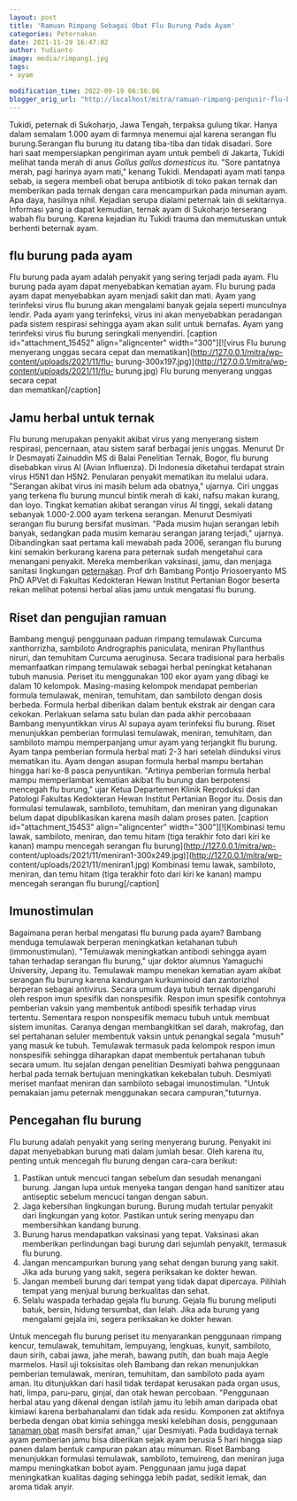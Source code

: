 ```yaml
---
layout: post
title: 'Ramuan Rimpang Sebagai Obat Flu Burung Pada Ayam'
categories: Peternakan
date: 2021-11-29 16:47:02
author: Yudianto
image: media/rimpang1.jpg
tags:
- ayam

modification_time: 2022-09-19 06:56:06
blogger_orig_url: "http://localhost/mitra/ramuan-rimpang-pengusir-flu-burung.html"
---
```


Tukidi, peternak di Sukoharjo, Jawa Tengah, terpaksa gulung tikar. Hanya dalam
semalam 1.000 ayam di farmnya menemui ajal karena serangan flu burung.Serangan
flu burung itu datang tiba-tiba dan tidak disadari. Sore hari saat
mempersiapkan pengiriman ayam untuk pembeli di Jakarta, Tukidi melihat tanda
merah di anus _Gollus gallus domesticus_ itu. "Sore pantatnya merah, pagi
harinya ayam mati," kenang Tukidi. Mendapati ayam mati tanpa sebab, ia segera
membeli obat berupa antibiotik di toko pakan ternak dan memberikan pada ternak
dengan cara mencampurkan pada minuman ayam. Apa daya, hasilnya nihil. Kejadian
serupa dialami peternak lain di sekitarnya. Informasi yang ia dapat kemudian,
ternak ayam di Sukoharjo terserang wabah flu burung. Karena kejadian itu
Tukidi trauma dan memutuskan untuk berhenti beternak ayam.

## flu burung pada ayam

Flu burung pada ayam adalah penyakit yang sering terjadi pada ayam. Flu burung
pada ayam dapat menyebabkan kematian ayam. Flu burung pada ayam dapat
menyebabkan ayam menjadi sakit dan mati. Ayam yang terinfeksi virus flu burung
akan mengalami banyak gejala seperti munculnya lendir. Pada ayam yang
terinfeksi, virus ini akan menyebabkan peradangan pada sistem respirasi
sehingga ayam akan sulit untuk bernafas. Ayam yang terinfeksi virus flu burung
seringkali menyendiri. [caption id="attachment_15452" align="aligncenter"
width="300"][![virus Flu burung menyerang unggas secara cepat dan
mematikan](http://127.0.0.1/mitra/wp-content/uploads/2021/11/flu-
burung-300x197.jpg)](http://127.0.0.1/mitra/wp-content/uploads/2021/11/flu-
burung.jpg) Flu burung menyerang unggas secara cepat  
dan mematikan[/caption]

## Jamu herbal untuk ternak

Flu burung merupakan penyakit akibat virus yang menyerang sistem respirasi,
pencernaan, atau sistem saraf berbagai jenis unggas. Menurut Dr Ir Desmayati
Zainuddin MS di Balai Penelitian Ternak, Bogor, flu burung disebabkan virus Al
(Avian Influenza). Di Indonesia diketahui terdapat strain virus H5N1 dan H5N2.
Penularan penyakit mematikan itu melalui udara. "Serangan akibat virus ini
masih belum ada obatnya," ujarnya. Ciri unggas yang terkena flu burung muncul
bintik merah di kaki, nafsu makan kurang, dan loyo. Tingkat kematian akibat
serangan virus Al tinggi, sekali datang sebanyak 1.000-2.000 ayam terkena
serangan. Menurut Desmiyati serangan flu burung bersifat musiman. "Pada musim
hujan serangan lebih banyak, sedangkan pada musim kemarau serangan jarang
terjadi," ujarnya. Dibandingkan saat pertama kali mewabah pada 2006, serangan
flu burung kini semakin berkurang karena para peternak sudah mengetahui cara
menangani penyakit. Mereka memberikan vaksinasi, jamu, dan menjaga sanitasi
lingkungan [peternakan](http://127.0.0.1/mitra/peternakan "peternakan"). Prof
drh Bambang Pontjo Priosoeryanto MS PhD APVet di Fakultas Kedokteran Hewan
Institut Pertanian Bogor beserta rekan melihat potensi herbal alias jamu untuk
mengatasi flu burung.

## Riset dan pengujian ramuan

Bambang menguji penggunaan paduan rimpang temulawak Curcuma xanthorrizha,
sambiloto Andrographis paniculata, meniran Phyllanthus niruri, dan temuhitam
Curcuma aeruginusa. Secara tradisional para herbalis memanfaatkan rimpang
temulawak sebagai herbal peningkat ketahanan tubuh manusia. Periset itu
menggunakan 100 ekor ayam yang dibagi ke dalam 10 kelompok. Masing-masing
kelompok mendapat pemberian formula temulawak, meniran, temuhitam, dan
sambiloto dengan dosis berbeda. Formula herbal diberikan dalam bentuk ekstrak
air dengan cara cekokan. Perlakuan selama satu bulan dan pada akhir percobaaan
Bambang menyuntikkan virus Al supaya ayam terinfeksi flu burung. Riset
menunjukkan pemberian formulasi temulawak, meniran, temuhitam, dan sambiloto
mampu memperpanjang umur ayam yang terjangkit flu burung. Ayam tanpa pemberian
formula herbal mati 2-3 hari setelah diinduksi virus mematikan itu. Ayam
dengan asupan formula herbal mampu bertahan hingga hari ke-8 pasca
penyuntikan. "Artinya pemberian formula herbal mampu memperlambat kematian
akibat flu burung dan berpotensi mencegah flu burung," ujar Ketua Departemen
Klinik Reproduksi dan Patologi Fakultas Kedokteran Hewan Institut Pertanian
Bogor itu. Dosis dan formulasi temulawak, sambiloto, temuhitam, dan meniran
yang digunakan belum dapat dipublikasikan karena masih dalam proses paten.
[caption id="attachment_15453" align="aligncenter" width="300"][![Kombinasi
temu lawak, sambiloto, meniran, dan temu hitam \(tiga terakhir foto dari kiri
ke kanan\) mampu mencegah serangan flu burung](http://127.0.0.1/mitra/wp-
content/uploads/2021/11/meniran1-300x249.jpg)](http://127.0.0.1/mitra/wp-
content/uploads/2021/11/meniran1.jpg) Kombinasi temu lawak, sambiloto,
meniran, dan temu hitam (tiga terakhir foto dari kiri ke kanan) mampu mencegah
serangan flu burung[/caption]

## Imunostimulan

Bagaimana peran herbal mengatasi flu burung pada ayam? Bambang menduga
temulawak berperan meningkatkan ketahanan tubuh (immonustimulan). "Temulawak
meningkatkan antibodi sehingga ayam tahan terhadap serangan flu burung," ujar
doktor alumnus Yamaguchi University, Jepang itu. Temulawak mampu menekan
kematian ayam akibat serangan flu burung karena kandungan kurkuminoid dan
zantorizhol berperan sebagai antivirus. Secara umum daya tubuh ternak
dipengaruhi oleh respon imun spesifik dan nonspesifik. Respon imun spesifik
contohnya pemberian vaksin yang membentuk antibodi spesifik terhadap virus
tertentu. Sementara respon nonspesifik memacu tubuh untuk membuat sistem
imunitas. Caranya dengan membangkitkan sel darah, makrofag, dan sel pertahanan
seluler membentuk vaksin untuk penangkal segala "musuh" yang masuk ke tubuh.
Temulawak termasuk pada kelompok respon imun nonspesifik sehingga diharapkan
dapat membentuk pertahanan tubuh secara umum. Itu sejalan dengan penelitian
Desmiyati bahwa penggunaan herbal pada ternak bertujuan meningkatkan kekebalan
tubuh. Desmiyati meriset manfaat meniran dan sambiloto sebagai imunostimulan.
"Untuk pemakaian jamu peternak menggunakan secara campuran,"tuturnya.

## Pencegahan flu burung

Flu burung adalah penyakit yang sering menyerang burung. Penyakit ini dapat
menyebabkan burung mati dalam jumlah besar. Oleh karena itu, penting untuk
mencegah flu burung dengan cara-cara berikut:

  1. Pastikan untuk mencuci tangan sebelum dan sesudah menangani burung. Jangan lupa untuk menyeka tangan dengan hand sanitizer atau antiseptic sebelum mencuci tangan dengan sabun.
  2. Jaga kebersihan lingkungan burung. Burung mudah tertular penyakit dari lingkungan yang kotor. Pastikan untuk sering menyapu dan membersihkan kandang burung.
  3. Burung harus mendapatkan vaksinasi yang tepat. Vaksinasi akan memberikan perlindungan bagi burung dari sejumlah penyakit, termasuk flu burung.
  4. Jangan mencampurkan burung yang sehat dengan burung yang sakit. Jika ada burung yang sakit, segera periksakan ke dokter hewan.
  5. Jangan membeli burung dari tempat yang tidak dapat dipercaya. Pilihlah tempat yang menjual burung berkualitas dan sehat.
  6. Selalu waspada terhadap gejala flu burung. Gejala flu burung meliputi batuk, bersin, hidung tersumbat, dan lelah. Jika ada burung yang mengalami gejala ini, segera periksakan ke dokter hewan.

Untuk mencegah flu burung periset itu menyarankan penggunaan rimpang kencur,
temulawak, temuhitam, lempuyang, lengkuas, kunyit, sambiloto, daun sirih,
cabai jawa, jahe merah, bawang putih, dan buah maja Aegle marmelos. Hasil uji
toksisitas oleh Bambang dan rekan menunjukkan pemberian temulawak, meniran,
temuhitam, dan sambiloto pada ayam aman. Itu ditunjukkan dari hasil tidak
terdapat kerusakan pada organ usus, hati, limpa, paru-paru, ginjal, dan otak
hewan percobaan. "Penggunaan herbal atau yang dikenal dengan istilah jamu itu
lebih aman daripada obat kimiawi karena berbahanalami dan tidak ada residu.
Komponen zat aktifnya berbeda dengan obat kimia sehingga meski kelebihan
dosis, penggunaan [tanaman obat](http://127.0.0.1/mitra/kesehatan "tanaman
obat") masih bersifat aman," ujar Desmiyati. Pada budidaya ternak ayam
pemberian jamu bisa diberikan sejak ayam berusia 5 hari hingga siap panen
dalam bentuk campuran pakan atau minuman. Riset Bambang menunjukkan formulasi
temulawak, sambiloto, temuireng, dan meniran juga mampu meningkatkan bobot
ayam. Penggunaan jamu juga dapat meningkatkan kualitas daging sehingga lebih
padat, sedikit lemak, dan aroma tidak anyir.


